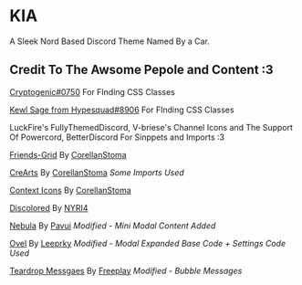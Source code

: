 # KIA
A Sleek Nord Based Discord Theme Named By a Car.

## Credit To The Awsome Pepole and Content :3
[Cryptogenic#0750](https://discord.com/users/220239731273760768) For FInding CSS Classes

[Kewl Sage from Hypesquad#8906](https://discord.com/users/497161437051879444) For FInding CSS Classes

LuckFire's FullyThemedDiscord, V-briese's Channel Icons and The Support Of Powercord, BetterDiscord For Sinppets and Imports :3

[Friends-Grid](https://github.com/CorellanStoma/Friends-Grid) By [CorellanStoma](https://github.com/CorellanStoma)

[CreArts](https://github.com/CorellanStoma/CreArts-Discord) By [CorellanStoma](https://github.com/CorellanStoma) *Some Imports Used*

[Context Icons](https://github.com/CorellanStoma/Context-Icons) By [CorellanStoma](https://github.com/CorellanStoma)

[Discolored](https://github.com/NYRI4/Discolored) By [NYRI4](https://github.com/NYRI4)

[Nebula](https://github.com/Pavui/Nebula) By [Pavui](https://github.com/Pavui) *Modified - Mini Modal Content Added*

[Ovel](https://github.com/leeprky/Ovel) By [Leeprky](https://github.com/leeprky) *Modified - Modal Expanded Base Code + Settings Code Used*

[Teardrop Messgaes](https://userstyles.world/style/13/discord-teardrop-messages) By [Freeplay](https://codeberg.org/Freeplay) *Modified - Bubble Messages*

